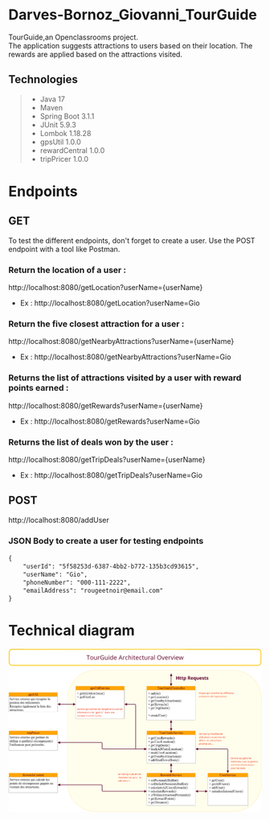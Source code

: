 # Darves-Bornoz_Giovanni_TourGuide
TourGuide,an Openclassrooms project.  
The application suggests attractions to users based on their location.
The rewards are applied based on the attractions visited.

## Technologies
> - Java 17  
> - Maven
> - Spring Boot 3.1.1 
> - JUnit 5.9.3
> - Lombok 1.18.28
> - gpsUtil 1.0.0
> - rewardCentral 1.0.0
> - tripPricer 1.0.0

# Endpoints
## GET
To test the different endpoints, don't forget to create a user. Use the POST endpoint with a tool like Postman.


### Return the location of a user :
http://localhost:8080/getLocation?userName={userName}
* Ex : http://localhost:8080/getLocation?userName=Gio

### Return the five closest attraction for a user :
http://localhost:8080/getNearbyAttractions?userName={userName}
* Ex : http://localhost:8080/getNearbyAttractions?userName=Gio

### Returns the list of attractions visited by a user with reward points earned :
http://localhost:8080/getRewards?userName={userName}
* Ex : http://localhost:8080/getRewards?userName=Gio

### Returns the list of deals won by the user :
http://localhost:8080/getTripDeals?userName={userName}
* Ex : http://localhost:8080/getTripDeals?userName=Gio


## POST
http://localhost:8080/addUser
### JSON Body to create a user for testing endpoints
    { 
        "userId": "5f58253d-6387-4bb2-b772-135b3cd93615",
        "userName": "Gio",
        "phoneNumber": "000-111-2222",
        "emailAddress": "rougeetnoir@email.com" 
    }

# Technical diagram
![TourGuideArchitecturalOverview.png](documents/TourGuideArchitecturalOverview.PNG)